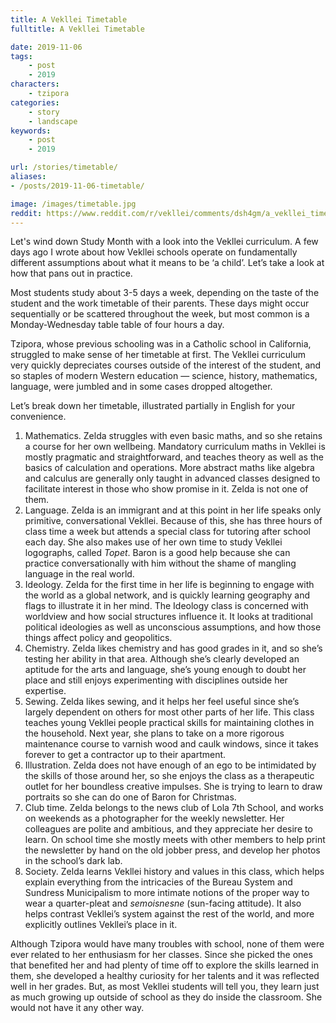 ```yaml
---
title: A Vekllei Timetable
fulltitle: A Vekllei Timetable

date: 2019-11-06
tags:
    - post
    - 2019
characters:
    - tzipora
categories:
    - story
    - landscape
keywords:
    - post
    - 2019

url: /stories/timetable/
aliases:
- /posts/2019-11-06-timetable/

image: /images/timetable.jpg
reddit: https://www.reddit.com/r/vekllei/comments/dsh4gm/a_vekllei_timetable/
---
```


Let's wind down Study Month with a look into the Vekllei curriculum. A few days ago I wrote about how Vekllei schools operate on fundamentally different assumptions about what it means to be ‘a child’. Let’s take a look at how that pans out in practice.

Most students study about 3-5 days a week, depending on the taste of the student and the work timetable of their parents. These days might occur sequentially or be scattered throughout the week, but most common is a Monday-Wednesday table table of four hours a day.

Tzipora, whose previous schooling was in a Catholic school in California, struggled to make sense of her timetable at first. The Vekllei curriculum very quickly depreciates courses outside of the interest of the student, and so staples of modern Western education — science, history, mathematics, language, were jumbled and in some cases dropped altogether.

Let’s break down her timetable, illustrated partially in English for your convenience.

1. Mathematics. Zelda struggles with even basic maths, and so she retains a course for her own wellbeing. Mandatory curriculum maths in Vekllei is mostly pragmatic and straightforward, and teaches theory as well as the basics of calculation and operations. More abstract maths like algebra and calculus are generally only taught in advanced classes designed to facilitate interest in those who show promise in it. Zelda is not one of them.
2. Language. Zelda is an immigrant and at this point in her life speaks only primitive, conversational Vekllei. Because of this, she has three hours of class time a week but attends a special class for tutoring after school each day. She also makes use of her own time to study Vekllei logographs, called *Topet*. Baron is a good help because she can practice conversationally with him without the shame of mangling language in the real world.
3. Ideology. Zelda for the first time in her life is beginning to engage with the world as a global network, and is quickly learning geography and flags to illustrate it in her mind. The Ideology class is concerned with worldview and how social structures influence it. It looks at traditional political ideologies as well as unconscious assumptions, and how those things affect policy and geopolitics.
4. Chemistry. Zelda likes chemistry and has good grades in it, and so she’s testing her ability in that area. Although she’s clearly developed an aptitude for the arts and language, she’s young enough to doubt her place and still enjoys experimenting with disciplines outside her expertise.
5. Sewing. Zelda likes sewing, and it helps her feel useful since she’s largely dependent on others for most other parts of her life. This class teaches young Vekllei people practical skills for maintaining clothes in the household. Next year, she plans to take on a more rigorous maintenance course to varnish wood and caulk windows, since it takes forever to get a contractor up to their apartment.
6. Illustration. Zelda does not have enough of an ego to be intimidated by the skills of those around her, so she enjoys the class as a therapeutic outlet for her boundless creative impulses. She is trying to learn to draw portraits so she can do one of Baron for Christmas.
7. Club time. Zelda belongs to the news club of Lola 7th School, and works on weekends as a photographer for the weekly newsletter. Her colleagues are polite and ambitious, and they appreciate her desire to learn. On school time she mostly meets with other members to help print the newsletter by hand on the old jobber press, and develop her photos in the school’s dark lab.
8. Society. Zelda learns Vekllei history and values in this class, which helps explain everything from the intricacies of the Bureau System and Sundress Municipalism to more intimate notions of the proper way to wear a quarter-pleat and *semoisnesne* (sun-facing attitude). It also helps contrast Vekllei’s system against the rest of the world, and more explicitly outlines Vekllei’s place in it.

Although Tzipora would have many troubles with school, none of them were ever related to her enthusiasm for her classes. Since she picked the ones that benefited her and had plenty of time off to explore the skills learned in them, she developed a healthy curiosity for her talents and it was reflected well in her grades. But, as most Vekllei students will tell you, they learn just as much growing up outside of school as they do inside the classroom. She would not have it any other way.
